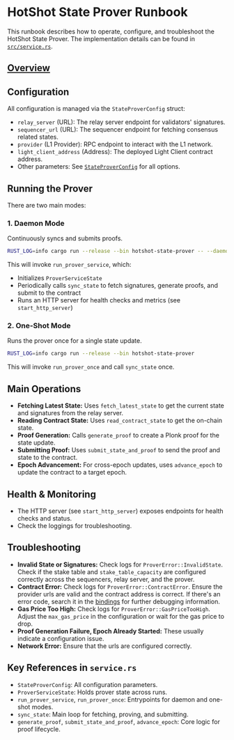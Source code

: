 # HotShot State Prover Runbook

This runbook describes how to operate, configure, and troubleshoot the HotShot State Prover. The implementation details can be found in [`src/service.rs`](./src/service.rs).

## [Overview](README.md)

## Configuration

All configuration is managed via the `StateProverConfig` struct:

- `relay_server` (URL): The relay server endpoint for validators' signatures.
- `sequencer_url` (URL): The sequencer endpoint for fetching consensus related states.
- `provider` (L1 Provider): RPC endpoint to interact with the L1 network.
- `light_client_address` (Address): The deployed Light Client contract address.
- Other parameters: See [`StateProverConfig`](./src/service.rs) for all options.

## Running the Prover

There are two main modes:

### 1. Daemon Mode

Continuously syncs and submits proofs.

```sh
RUST_LOG=info cargo run --release --bin hotshot-state-prover -- --daemon
```

This will invoke `run_prover_service`, which:
- Initializes `ProverServiceState`
- Periodically calls `sync_state` to fetch signatures, generate proofs, and submit to the contract
- Runs an HTTP server for health checks and metrics (see `start_http_server`)

### 2. One-Shot Mode

Runs the prover once for a single state update.

```sh
RUST_LOG=info cargo run --release --bin hotshot-state-prover
```

This will invoke `run_prover_once` and call `sync_state` once.

## Main Operations

- **Fetching Latest State:** Uses `fetch_latest_state` to get the current state and signatures from the relay server.
- **Reading Contract State:** Uses `read_contract_state` to get the on-chain state.
- **Proof Generation:** Calls `generate_proof` to create a Plonk proof for the state update.
- **Submitting Proof:** Uses `submit_state_and_proof` to send the proof and state to the contract.
- **Epoch Advancement:** For cross-epoch updates, uses `advance_epoch` to update the contract to a target epoch.

## Health & Monitoring

- The HTTP server (see `start_http_server`) exposes endpoints for health checks and status.
- Check the loggings for troubleshooting.

## Troubleshooting

- **Invalid State or Signatures:** Check logs for `ProverError::InvalidState`. Check if the stake table and `stake_table_capacity` are configured correctly across the sequencers, relay server, and the prover.
- **Contract Error:** Check logs for `ProverError::ContractError`. Ensure the provider urls are valid and the contract address is correct. If there's an error code, search it in the [bindings](../contracts/rust/adapter/src/bindings/lightclientv2.rs) for further debugging information.
- **Gas Price Too High:** Check logs for `ProverError::GasPriceTooHigh`. Adjust the `max_gas_price` in the configuration or wait for the gas price to drop.
- **Proof Generation Failure, Epoch Already Started:** These usually indicate a configuration issue.
- **Network Error:** Ensure that the urls are configured correctly.

## Key References in `service.rs`

- `StateProverConfig`: All configuration parameters.
- `ProverServiceState`: Holds prover state across runs.
- `run_prover_service`, `run_prover_once`: Entrypoints for daemon and one-shot modes.
- `sync_state`: Main loop for fetching, proving, and submitting.
- `generate_proof`, `submit_state_and_proof`, `advance_epoch`: Core logic for proof lifecycle.
